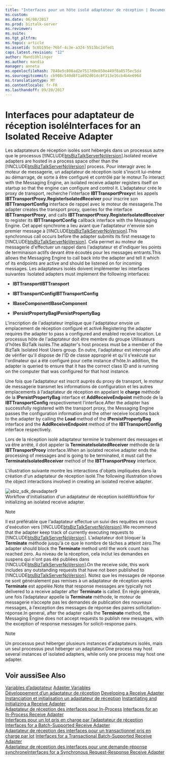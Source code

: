```yaml
---
title: "Interfaces pour un hôte isolé adaptateur de réception | Documents Microsoft"
ms.custom: 
ms.date: 06/08/2017
ms.prod: biztalk-server
ms.reviewer: 
ms.suite: 
ms.tgt_pltfrm: 
ms.topic: article
ms.assetid: 5c6b195e-76bf-4c3e-a324-5513bc24fed1
caps.latest.revision: "12"
author: MandiOhlinger
ms.author: mandia
manager: anneta
ms.openlocfilehash: 7848e5c808ad2e7517d0e850e449f8a8575ec5da
ms.sourcegitcommit: cb908c540d8f1a692d01dc8f313e16cb4b4e696d
ms.translationtype: MT
ms.contentlocale: fr-FR
ms.lasthandoff: 09/20/2017
---
```

# <a name="interfaces-for-an-isolated-receive-adapter"></a><span data-ttu-id="5c240-102">Interfaces pour adaptateur de réception isolé</span><span class="sxs-lookup"><span data-stu-id="5c240-102">Interfaces for an Isolated Receive Adapter</span></span>
<span data-ttu-id="5c240-103">Les adaptateurs de réception isolés sont hébergés dans un processus autre que le processus [!INCLUDE[btsBizTalkServerNoVersion](../includes/btsbiztalkservernoversion-md.md)].</span><span class="sxs-lookup"><span data-stu-id="5c240-103">Isolated receive adapters are hosted in a process space other than the [!INCLUDE[btsBizTalkServerNoVersion](../includes/btsbiztalkservernoversion-md.md)] process.</span></span> <span data-ttu-id="5c240-104">Pour interagir avec le moteur de messagerie, un adaptateur de réception isolé s'inscrit lui-même au démarrage, de sorte à être configuré et contrôlé par le moteur.</span><span class="sxs-lookup"><span data-stu-id="5c240-104">To interact with the Messaging Engine, an isolated receive adapter registers itself on startup so that the engine can configure and control it.</span></span> <span data-ttu-id="5c240-105">L’adaptateur crée le proxy de transport, recherche l’interface **IBTTransportProxy**et les appels **IBTTransportProxy.RegisterIsolatedReceiver** pour inscrire son  **IBTTransportConfig** interface de rappel avec le moteur de messagerie.</span><span class="sxs-lookup"><span data-stu-id="5c240-105">The adapter creates the transport proxy, queries for the interface **IBTTransportProxy**, and calls **IBTTransportProxy.RegisterIsolatedReceiver** to register its **IBTTransportConfig** callback interface with the Messaging Engine.</span></span> <span data-ttu-id="5c240-106">Cet appel synchrone a lieu avant que l'adaptateur n'envoie son premier message à [!INCLUDE[btsBizTalkServerNoVersion](../includes/btsbiztalkservernoversion-md.md)].</span><span class="sxs-lookup"><span data-stu-id="5c240-106">This synchronous call occurs before the adapter submits its first message to [!INCLUDE[btsBizTalkServerNoVersion](../includes/btsbiztalkservernoversion-md.md)].</span></span> <span data-ttu-id="5c240-107">Cela permet au moteur de messagerie d'effectuer un rappel dans l'adaptateur et d'indiquer les points de terminaison actifs devant être écoutés pour les messages entrants.</span><span class="sxs-lookup"><span data-stu-id="5c240-107">This allows the Messaging Engine to call back into the adapter and tell it which of its endpoints are active and should be listened on for incoming messages.</span></span> <span data-ttu-id="5c240-108">Les adaptateurs isolés doivent implémenter les interfaces suivantes :</span><span class="sxs-lookup"><span data-stu-id="5c240-108">Isolated adapters must implement the following interfaces:</span></span>  
  
-   <span data-ttu-id="5c240-109">**IBTTransport**</span><span class="sxs-lookup"><span data-stu-id="5c240-109">**IBTTransport**</span></span>  
  
-   <span data-ttu-id="5c240-110">**IBTTransportConfig**</span><span class="sxs-lookup"><span data-stu-id="5c240-110">**IBTTransportConfig**</span></span>  
  
-   <span data-ttu-id="5c240-111">**IBaseComponent**</span><span class="sxs-lookup"><span data-stu-id="5c240-111">**IBaseComponent**</span></span>  
  
-   <span data-ttu-id="5c240-112">**IPersistPropertyBag**</span><span class="sxs-lookup"><span data-stu-id="5c240-112">**IPersistPropertyBag**</span></span>  
  
 <span data-ttu-id="5c240-113">L'inscription de l'adaptateur implique que l'adaptateur envoie un emplacement de réception configuré et activé.</span><span class="sxs-lookup"><span data-stu-id="5c240-113">Registering the adapter requires the adapter to pass a configured and enabled receive location.</span></span> <span data-ttu-id="5c240-114">Le processus hôte de l'adaptateur doit être membre du groupe Utilisateurs d'hôtes BizTalk isolés.</span><span class="sxs-lookup"><span data-stu-id="5c240-114">The adapter's host process must be a member of the BizTalk Isolated Host Users group.</span></span> <span data-ttu-id="5c240-115">En outre, l'adaptateur est interrogé afin de vérifier qu'il dispose de l'ID de classe approprié et qu'il s'exécute sur l'ordinateur qui a été configuré pour cette instance d'hôte.</span><span class="sxs-lookup"><span data-stu-id="5c240-115">In addition, the adapter is queried to ensure that it has the correct class ID and is running on the computer that was configured for that host instance.</span></span>  
  
 <span data-ttu-id="5c240-116">Une fois que l’adaptateur est inscrit auprès du proxy de transport, le moteur de messagerie transmet les informations de configuration et les autres emplacements à l’adaptateur de réception en appelant le **charge** méthode de la  **IPersistPropertyBag** interface et **AddReceiveEndpoint** méthode de la **IBTTransportConfig** respectivement l’interface.</span><span class="sxs-lookup"><span data-stu-id="5c240-116">After the adapter has successfully registered with the transport proxy, the Messaging Engine passes the configuration information and the other receive locations back to the adapter by calling the **Load** method of the **IPersistPropertyBag** interface and the **AddReceiveEndpoint** method of the **IBTTransportConfig** interface respectively.</span></span>  
  
 <span data-ttu-id="5c240-117">Lors de la réception isolé adaptateur termine le traitement des messages et va être arrêté, il doit appeler la **TerminateIsolatedReceiver** méthode de la **IBTTransportProxy** interface.</span><span class="sxs-lookup"><span data-stu-id="5c240-117">When an isolated receive adapter ends the processing of messages and is going to be terminated, it must call the **TerminateIsolatedReceiver** method of the **IBTTransportProxy** interface.</span></span>  
  
 <span data-ttu-id="5c240-118">L'illustration suivante montre les interactions d'objets impliquées dans la création d'un adaptateur de réception isolé.</span><span class="sxs-lookup"><span data-stu-id="5c240-118">The following illustration shows the object interactions involved in creating an isolated receive adapter.</span></span>  
  
 ![](../core/media/ebiz-sdk-devadapter9.gif "ebiz_sdk_devadapter9")  
<span data-ttu-id="5c240-119">Workflow d'initialisation d'un adaptateur de réception isolé</span><span class="sxs-lookup"><span data-stu-id="5c240-119">Workflow for initializing an isolated receive adapter.</span></span>  
  
> [!NOTE]
>  <span data-ttu-id="5c240-120">Il est préférable que l'adaptateur effectue un suivi des requêtes en cours d'exécution vers [!INCLUDE[btsBizTalkServerNoVersion](../includes/btsbiztalkservernoversion-md.md)].</span><span class="sxs-lookup"><span data-stu-id="5c240-120">We recommend that the adapter keep track of currently executing requests to [!INCLUDE[btsBizTalkServerNoVersion](../includes/btsbiztalkservernoversion-md.md)].</span></span> <span data-ttu-id="5c240-121">L’adaptateur doit bloquer la **Terminate** méthode jusqu'à ce que le nombre de tâches a atteint zéro.</span><span class="sxs-lookup"><span data-stu-id="5c240-121">The adapter should block the **Terminate** method until the work count has reached zero.</span></span> <span data-ttu-id="5c240-122">Au niveau de la réception, cela inclut les demandes en suspens qui n'ont pas été publiées dans [!INCLUDE[btsBizTalkServerNoVersion](../includes/btsbiztalkservernoversion-md.md)].</span><span class="sxs-lookup"><span data-stu-id="5c240-122">On the receive side, this work includes any outstanding requests that have not been published to [!INCLUDE[btsBizTalkServerNoVersion](../includes/btsbiztalkservernoversion-md.md)].</span></span> <span data-ttu-id="5c240-123">Notez que les messages de réponse ne sont généralement pas remises à un adaptateur de réception après **Terminate** est appelée.</span><span class="sxs-lookup"><span data-stu-id="5c240-123">Note that response messages are typically not delivered to a receive adapter after **Terminate** is called.</span></span> <span data-ttu-id="5c240-124">En règle générale, une fois l’adaptateur appelle la **Terminate** méthode, le moteur de messagerie n’accepte pas les demandes de publication des nouveaux messages, à l’exception des messages de réponse des paires sollicitation-réponse.</span><span class="sxs-lookup"><span data-stu-id="5c240-124">In general, after the adapter calls the **Terminate** method, the Messaging Engine does not accept requests to publish new messages, with the exception of response messages for solicit-response pairs.</span></span>  
  
> [!NOTE]
>  <span data-ttu-id="5c240-125">Un processus peut héberger plusieurs instances d'adaptateurs isolés, mais un seul processus peut héberger un adaptateur.</span><span class="sxs-lookup"><span data-stu-id="5c240-125">One process may host several instances of isolated adapters, while only one process may host one adapter.</span></span>  
  
## <a name="see-also"></a><span data-ttu-id="5c240-126">Voir aussi</span><span class="sxs-lookup"><span data-stu-id="5c240-126">See Also</span></span>  
 <span data-ttu-id="5c240-127">[Variables d’adaptateur](../core/adapter-variables.md) </span><span class="sxs-lookup"><span data-stu-id="5c240-127">[Adapter Variables](../core/adapter-variables.md) </span></span>  
 <span data-ttu-id="5c240-128">[Développement d’un adaptateur de réception](../core/developing-a-receive-adapter.md) </span><span class="sxs-lookup"><span data-stu-id="5c240-128">[Developing a Receive Adapter](../core/developing-a-receive-adapter.md) </span></span>  
 <span data-ttu-id="5c240-129">[Instanciation et initialisation un adaptateur de réception](../core/instantiating-and-initializing-a-receive-adapter.md) </span><span class="sxs-lookup"><span data-stu-id="5c240-129">[Instantiating and Initializing a Receive Adapter](../core/instantiating-and-initializing-a-receive-adapter.md) </span></span>  
 <span data-ttu-id="5c240-130">[Adaptateur de réception des interfaces pour In-Process](../core/interfaces-for-an-in-process-receive-adapter.md) </span><span class="sxs-lookup"><span data-stu-id="5c240-130">[Interfaces for an In-Process Receive Adapter](../core/interfaces-for-an-in-process-receive-adapter.md) </span></span>  
 <span data-ttu-id="5c240-131">[Interfaces pour un lot pris en charge par l’adaptateur de réception](../core/interfaces-for-a-batch-supported-receive-adapter.md) </span><span class="sxs-lookup"><span data-stu-id="5c240-131">[Interfaces for a Batch-Supported Receive Adapter](../core/interfaces-for-a-batch-supported-receive-adapter.md) </span></span>  
 <span data-ttu-id="5c240-132">[Adaptateur de réception des interfaces pour un transactionnel pris en charge par lot](../core/interfaces-for-a-transactional-batch-supported-receive-adapter.md) </span><span class="sxs-lookup"><span data-stu-id="5c240-132">[Interfaces for a Transactional Batch-Supported Receive Adapter](../core/interfaces-for-a-transactional-batch-supported-receive-adapter.md) </span></span>  
 [<span data-ttu-id="5c240-133">Adaptateur de réception des interfaces pour une demande-réponse synchrone</span><span class="sxs-lookup"><span data-stu-id="5c240-133">Interfaces for a Synchronous Request-Response Receive Adapter</span></span>](../core/interfaces-for-a-synchronous-request-response-receive-adapter.md)